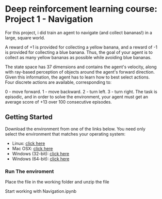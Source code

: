 # Deep reinforcement learning course: Project 1 - Navigation
For this project, i did train an agent to navigate (and collect bananas!) in a large, square world.


A reward of +1 is provided for collecting a yellow banana, and a reward of -1 is provided for collecting a blue banana. Thus, the goal of your agent is to collect as many yellow bananas as possible while avoiding blue bananas.

The state space has 37 dimensions and contains the agent's velocity, along with ray-based perception of objects around the agent's forward direction. Given this information, the agent has to learn how to best select actions. Four discrete actions are available, corresponding to:

0 - move forward.
1 - move backward.
2 - turn left.
3 - turn right.
The task is episodic, and in order to solve the environment, your agent must get an average score of +13 over 100 consecutive episodes. 

## Getting Started
Download the environment from one of the links below. You need only select the environment that matches your operating system:
<ul>
  <li>
    Linux: <a href="https://s3-us-west-1.amazonaws.com/udacity-drlnd/P1/Banana/Banana_Linux.zip">click here</a>
  </li>
  <li>
    Mac OSX: <a href="https://s3-us-west-1.amazonaws.com/udacity-drlnd/P1/Banana/Banana.app.zip">click here</a>
  </li>
  <li>
    Windows (32-bit): <a href="https://s3-us-west-1.amazonaws.com/udacity-drlnd/P1/Banana/Banana_Windows_x86.zip">click here</a>
  </li>
  <li>
    Windows (64-bit): <a href="https://s3-us-west-1.amazonaws.com/udacity-drlnd/P1/Banana/Banana_Windows_x86_64.zip">click here</a>
  </li>
</ul>

### Run The enviroment

Place the file in the working folder and unzip the file

Start working with Navigation.ipynb
